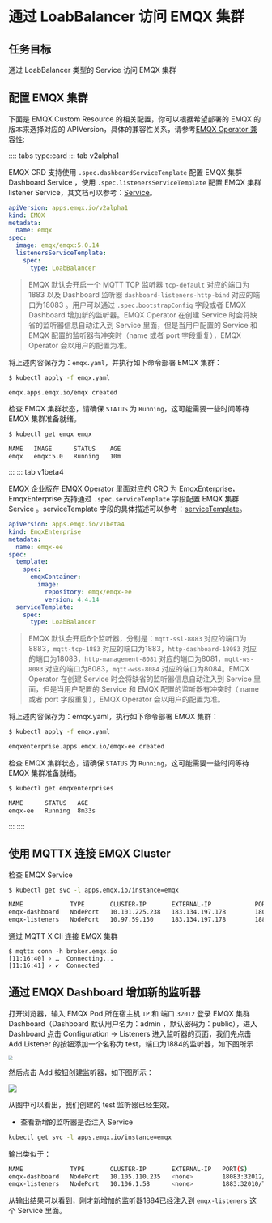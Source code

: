 # 通过 LoabBalancer 访问 EMQX 集群

## 任务目标

 通过 LoabBalancer 类型的 Service 访问 EMQX 集群

## 配置 EMQX 集群

下面是 EMQX Custom Resource 的相关配置，你可以根据希望部署的 EMQX 的版本来选择对应的 APIVersion，具体的兼容性关系，请参考[EMQX Operator 兼容性](../README.md):

:::: tabs type:card 
::: tab v2alpha1

EMQX CRD 支持使用 `.spec.dashboardServiceTemplate` 配置 EMQX 集群 Dashboard Service ，使用 `.spec.listenersServiceTemplate` 配置 EMQX 集群 listener Service，其文档可以参考：[Service](https://github.com/emqx/emqx-operator/blob/main-2.1/docs/en_US/reference/v2alpha1-reference.md)。

```yaml
apiVersion: apps.emqx.io/v2alpha1
kind: EMQX
metadata:
  name: emqx
spec:
  image: emqx/emqx:5.0.14
  listenersServiceTemplate:
    spec:
      type: LoabBalancer
```

> EMQX 默认会开启一个 MQTT TCP 监听器 `tcp-default` 对应的端口为1883 以及 Dashboard 监听器 `dashboard-listeners-http-bind` 对应的端口为18083 。用户可以通过 `.spec.bootstrapConfig` 字段或者 EMQX Dashboard 增加新的监听器。EMQX Operator 在创建 Service 时会将缺省的监听器信息自动注入到 Service 里面，但是当用户配置的 Service 和 EMQX 配置的监听器有冲突时（name 或者 port 字段重复），EMQX Operator 会以用户的配置为准。

将上述内容保存为：`emqx.yaml`，并执行如下命令部署 EMQX 集群：

```bash
$ kubectl apply -f emqx.yaml

emqx.apps.emqx.io/emqx created
```

检查 EMQX 集群状态，请确保 `STATUS` 为 `Running`，这可能需要一些时间等待 EMQX 集群准备就绪。

```bash
$ kubectl get emqx emqx

NAME   IMAGE      STATUS    AGE
emqx   emqx:5.0   Running   10m
```

:::
::: tab v1beta4

EMQX 企业版在 EMQX Operator 里面对应的 CRD 为 EmqxEnterprise，EmqxEnterprise 支持通过 `.spec.serviceTemplate` 字段配置 EMQX 集群 Service 。serviceTemplate 字段的具体描述可以参考：[serviceTemplate](https://github.com/emqx/emqx-operator/blob/main-2.1/docs/en_US/reference/v1beta4-reference.md#servicetemplate)。

```yaml
apiVersion: apps.emqx.io/v1beta4
kind: EmqxEnterprise
metadata:
  name: emqx-ee
spec:
  template:
    spec:
      emqxContainer:
        image:
          repository: emqx/emqx-ee
          version: 4.4.14
  serviceTemplate:
    spec:
      type: LoabBalancer 
```

> EMQX 默认会开启6个监听器，分别是：`mqtt-ssl-8883` 对应的端口为8883，`mqtt-tcp-1883` 对应的端口为1883，`http-dashboard-18083` 对应的端口为18083，`http-management-8081` 对应的端口为8081，`mqtt-ws-8083` 对应的端口为8083，`mqtt-wss-8084` 对应的端口为8084。EMQX Operator 在创建 Service 时会将缺省的监听器信息自动注入到 Service 里面，但是当用户配置的 Service 和 EMQX 配置的监听器有冲突时（ name 或者 port 字段重复），EMQX Operator 会以用户的配置为准。

将上述内容保存为：emqx.yaml，执行如下命令部署 EMQX 集群：

```bash
$ kubectl apply -f emqx.yaml

emqxenterprise.apps.emqx.io/emqx-ee created
```

检查 EMQX 集群状态，请确保 `STATUS` 为 `Running`，这可能需要一些时间等待 EMQX 集群准备就绪。

```bash
$ kubectl get emqxenterprises

NAME      STATUS   AGE
emqx-ee   Running  8m33s
```

:::
::::

## 使用 MQTTX 连接 EMQX Cluster

检查 EMQX Service 

```bash
$ kubectl get svc -l apps.emqx.io/instance=emqx

NAME             TYPE       CLUSTER-IP       EXTERNAL-IP            PORT(S)                          AGE
emqx-dashboard   NodePort   10.101.225.238   183.134.197.178        18083:32012/TCP                  32s
emqx-listeners   NodePort   10.97.59.150     183.134.197.178        1883:32010/TCP                   10s
```

通过 MQTT X Cli 连接 EMQX 集群

```
$ mqttx conn -h broker.emqx.io
[11:16:40] › …  Connecting...
[11:16:41] › ✔  Connected
```

## 通过 EMQX Dashboard 增加新的监听器

打开浏览器，输入 EMQX Pod 所在宿主机 `IP` 和 端口 `32012` 登录 EMQX 集群 Dashboard（Dashboard 默认用户名为：admin ，默认密码为：public），进入 Dashboard 点击 Configuration → Listeners 进入监听器的页面，我们先点击 Add Listener 的按钮添加一个名称为 test，端口为1884的监听器，如下图所示：

 <img src="./assets/configure-service/emqx-add-listener.png" style="zoom:50%;" /> 

然后点击 Add 按钮创建监听器，如下图所示：

![](./assets/configure-service/emqx-listeners.png)

从图中可以看出，我们创建的 test 监听器已经生效。

- 查看新增的监听器是否注入 Service 

```bash
kubectl get svc -l apps.emqx.io/instance=emqx
```

输出类似于：

```bash
NAME             TYPE       CLUSTER-IP       EXTERNAL-IP   PORT(S)                                         AGE
emqx-dashboard   NodePort   10.105.110.235   <none>        18083:32012/TCP                                 13m
emqx-listeners   NodePort   10.106.1.58      <none>        1883:32010/TCP,1884:30763/TCP                   12m
```

从输出结果可以看到，刚才新增加的监听器1884已经注入到 `emqx-listeners` 这个 Service 里面。

